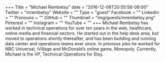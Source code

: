 +++
Title = "Michael Rembetsy"
date = "2016-12-08T20:55:58-06:00"
Twitter = "mrembetsy"
Website = ""
Type = "guest"
Facebook = ""
Linkedin = ""
Pronouns = ""
GitHub = ""
Thumbnail = "img/guests/mrembetsy.png"
Pinterest = ""
Instagram = ""
YouTube = ""
+++
Michael Rembetsy has worked in technical operations for over ten years in the web, healthcare, online media and financial sectors. He started out in the help desk area, but moved to operations shortly thereafter, and has been building and running data center and operations teams ever since. In previous jobs he worked for NBC Universal, iVillage and McDonald’s online game, Monopoly. Currently, Michael is the VP, Technical Operations for Etsy.
